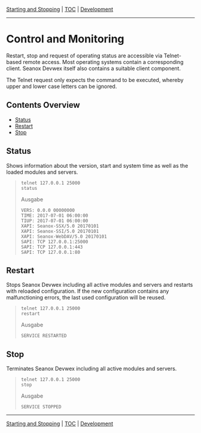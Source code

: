 [Starting and Stopping](starting.md) | [TOC](README.md) | [Development](development.md)
- - -

# Control and Monitoring

Restart, stop and request of operating status are accessible via Telnet-based
remote access. Most operating systems contain a corresponding client. Seanox
Devwex itself also contains a suitable client component.

The Telnet request only expects the command to be executed, whereby upper and
lower case letters can be ignored.


## Contents Overview
- [Status](#status)
- [Restart](#restart)
- [Stop](#stop)


## Status

Shows information about the version, start and system time as well as the loaded
modules and servers.

> ```
> telnet 127.0.0.1 25000
> status
> ```
>
> Ausgabe 
>
> ```
> VERS: 0.0.0 00000000
> TIME: 2017-07-01 06:00:00
> TIUP: 2017-07-01 06:00:00
> XAPI: Seanox-SSX/5.0 20170101
> XAPI: Seanox-SSI/5.0 20170101
> XAPI: Seanox-WebDAV/5.0 20170101
> SAPI: TCP 127.0.0.1:25000
> SAPI: TCP 127.0.0.1:443
> SAPI: TCP 127.0.0.1:80


## Restart

Stops Seanox Devwex including all active modules and servers and restarts with
reloaded configuration. If the new configuration contains any malfunctioning
errors, the last used configuration will be reused.

> ```
> telnet 127.0.0.1 25000
> restart
> ```
>
> Ausgabe
> 
> ```
> SERVICE RESTARTED
> ```


## Stop

Terminates Seanox Devwex including all active modules and servers.

> ```
> telnet 127.0.0.1 25000
> stop
> ```
>
> Ausgabe
> 
> ```
> SERVICE STOPPED
> ```
      
      
- - -

[Starting and Stopping](starting.md) | [TOC](README.md) | [Development](development.md)

